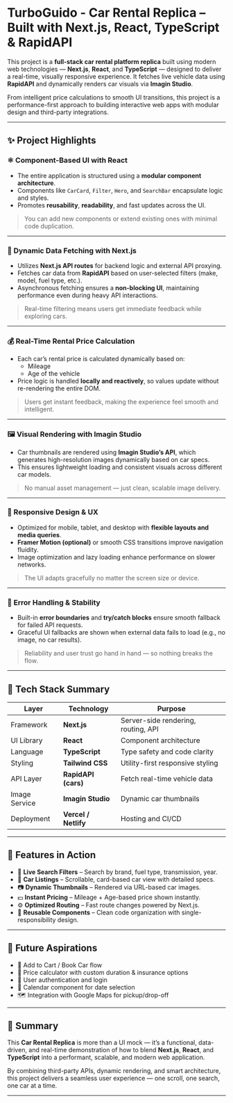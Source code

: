 # TurboGuido - Car Rental Replica – Built with Next.js, React, TypeScript & RapidAPI

This project is a **full-stack car rental platform replica** built using modern web technologies — **Next.js**, **React**, and **TypeScript** — designed to deliver a real-time, visually responsive experience. It fetches live vehicle data using **RapidAPI** and dynamically renders car visuals via **Imagin Studio**.

From intelligent price calculations to smooth UI transitions, this project is a performance-first approach to building interactive web apps with modular design and third-party integrations.

---

## ✨ Project Highlights

### ⚛️ Component-Based UI with React

- The entire application is structured using a **modular component architecture**.
- Components like `CarCard`, `Filter`, `Hero`, and `SearchBar` encapsulate logic and styles.
- Promotes **reusability**, **readability**, and fast updates across the UI.

> You can add new components or extend existing ones with minimal code duplication.

---

### 🔄 Dynamic Data Fetching with Next.js

- Utilizes **Next.js API routes** for backend logic and external API proxying.
- Fetches car data from **RapidAPI** based on user-selected filters (make, model, fuel type, etc.).
- Asynchronous fetching ensures a **non-blocking UI**, maintaining performance even during heavy API interactions.

> Real-time filtering means users get immediate feedback while exploring cars.

---

### 💰 Real-Time Rental Price Calculation

- Each car’s rental price is calculated dynamically based on:
  - Mileage
  - Age of the vehicle
- Price logic is handled **locally and reactively**, so values update without re-rendering the entire DOM.

> Users get instant feedback, making the experience feel smooth and intelligent.

---

### 🖼️ Visual Rendering with Imagin Studio

- Car thumbnails are rendered using **Imagin Studio’s API**, which generates high-resolution images dynamically based on car specs.
- This ensures lightweight loading and consistent visuals across different car models.

> No manual asset management — just clean, scalable image delivery.

---

### 📱 Responsive Design & UX

- Optimized for mobile, tablet, and desktop with **flexible layouts and media queries**.
- **Framer Motion (optional)** or smooth CSS transitions improve navigation fluidity.
- Image optimization and lazy loading enhance performance on slower networks.

> The UI adapts gracefully no matter the screen size or device.

---

### 🧠 Error Handling & Stability

- Built-in **error boundaries** and **try/catch blocks** ensure smooth fallback for failed API requests.
- Graceful UI fallbacks are shown when external data fails to load (e.g., no image, no car results).

> Reliability and user trust go hand in hand — so nothing breaks the flow.

---

## 🧪 Tech Stack Summary

| Layer          | Technology               | Purpose                                 |
|----------------|--------------------------|-----------------------------------------|
| Framework      | **Next.js**              | Server-side rendering, routing, API     |
| UI Library     | **React**                | Component architecture                  |
| Language       | **TypeScript**           | Type safety and code clarity            |
| Styling        | **Tailwind CSS**         | Utility-first responsive styling        |
| API Layer      | **RapidAPI (cars)**      | Fetch real-time vehicle data            |
| Image Service  | **Imagin Studio**        | Dynamic car thumbnails                  |
| Deployment     | **Vercel / Netlify**     | Hosting and CI/CD                       |

---

## 🚀 Features in Action

- 🔎 **Live Search Filters** – Search by brand, fuel type, transmission, year.
- 🚗 **Car Listings** – Scrollable, card-based car view with detailed specs.
- 📷 **Dynamic Thumbnails** – Rendered via URL-based car images.
- 💵 **Instant Pricing** – Mileage + Age-based price shown instantly.
- ⚙️ **Optimized Routing** – Fast route changes powered by Next.js.
- 🧩 **Reusable Components** – Clean code organization with single-responsibility design.

---

## 🌟 Future Aspirations

- 🛒 Add to Cart / Book Car flow
- 🧾 Price calculator with custom duration & insurance options
- 🔐 User authentication and login
- 📅 Calendar component for date selection
- 🗺️ Integration with Google Maps for pickup/drop-off

---

## 🧭 Summary

This **Car Rental Replica** is more than a UI mock — it’s a functional, data-driven, and real-time demonstration of how to blend **Next.js**, **React**, and **TypeScript** into a performant, scalable, and modern web application.

By combining third-party APIs, dynamic rendering, and smart architecture, this project delivers a seamless user experience — one scroll, one search, one car at a time.

---
